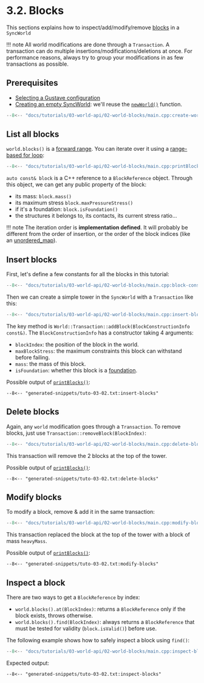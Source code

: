 # 3.2. Blocks

This sections explains how to inspect/add/modify/remove [blocks](../../../lexicon.md#block) in a `SyncWorld`

!!! note
    All world modifications are done through a `Transaction`. A transaction can do multiple insertions/modifications/deletions at once. For performance reasons, always try to group your modifications in as few transactions as possible.

## Prerequisites

- [Selecting a Gustave configuration](../../01-getting-started/index.md)
- [Creating an empty SyncWorld](../01-creating-world/index.md): we'll reuse the [`newWorld()`](../01-creating-world/index.md#configuring-a-world) function.

```c++
--8<-- "docs/tutorials/03-world-api/02-world-blocks/main.cpp:create-world"
```

## List all blocks

`world.blocks()` is a [forward range](https://en.cppreference.com/w/cpp/ranges/forward_range). You can iterate over it using a [range-based for loop](https://en.cppreference.com/w/cpp/language/range-for):

```c++
--8<-- "docs/tutorials/03-world-api/02-world-blocks/main.cpp:printBlocks"
```

`auto const& block` is a C++ reference to a `BlockReference` object. Through this object, we can get any public property of the block:

- its mass: `block.mass()`
- its maximum stress `block.maxPressureStress()`
- if it's a foundation: `block.isFoundation()`
- the structures it belongs to, its contacts, its current stress ratio...

!!! note
    The iteration order is **implementation defined**. It will probably be different from the order of insertion, or the order of the block indices (like an [unordered_map](https://en.cppreference.com/w/cpp/container/unordered_map)).

## Insert blocks

First, let's define a few constants for all the blocks in this tutorial:

```c++
--8<-- "docs/tutorials/03-world-api/02-world-blocks/main.cpp:block-constants"
```

Then we can create a simple tower in the `SyncWorld` with a `Transaction` like this:

```c++
--8<-- "docs/tutorials/03-world-api/02-world-blocks/main.cpp:insert-blocks"
```

The key method is `World::Transaction::addBlock(BlockConstructionInfo const&)`. The `BlockConstructionInfo` has a constructor taking 4 arguments:

- `blockIndex`: the position of the block in the world.
- `maxBlockStress`: the maximum constraints this block can withstand before failing.
- `mass`: the mass of this block.
- `isFoundation`: whether this block is a [foundation](../../../lexicon.md#block).

Possible output of [`printBlocks()`](#list-all-blocks):

```
--8<-- "generated-snippets/tuto-03-02.txt:insert-blocks"
```

## Delete blocks

Again, any `world` modification goes through a `Transaction`. To remove blocks, just use `Transaction::removeBlock(BlockIndex)`:

```c++
--8<-- "docs/tutorials/03-world-api/02-world-blocks/main.cpp:delete-blocks"
```

This transaction will remove the 2 blocks at the top of the tower.

Possible output of [`printBlocks()`](#list-all-blocks):

```
--8<-- "generated-snippets/tuto-03-02.txt:delete-blocks"
```

## Modify blocks

To modify a block, remove & add it in the same transaction:

```c++
--8<-- "docs/tutorials/03-world-api/02-world-blocks/main.cpp:modify-blocks"
```

This transaction replaced the block at the top of the tower with a block of mass `heavyMass`.

Possible output of [`printBlocks()`](#list-all-blocks):

```
--8<-- "generated-snippets/tuto-03-02.txt:modify-blocks"
```

## Inspect a block

There are two ways to get a `BlockReference` by index:

- `world.blocks().at(BlockIndex)`: returns a `BlockReference` only if the block exists, throws otherwise.
- `world.blocks().find(BlockIndex)`: always returns a `BlockReference` that must be tested for validity (`block.isValid()`) before use.

The following example shows how to safely inspect a block using `find()`:

```c++
--8<-- "docs/tutorials/03-world-api/02-world-blocks/main.cpp:inspect-blocks"
```

Expected output:

```
--8<-- "generated-snippets/tuto-03-02.txt:inspect-blocks"
```
